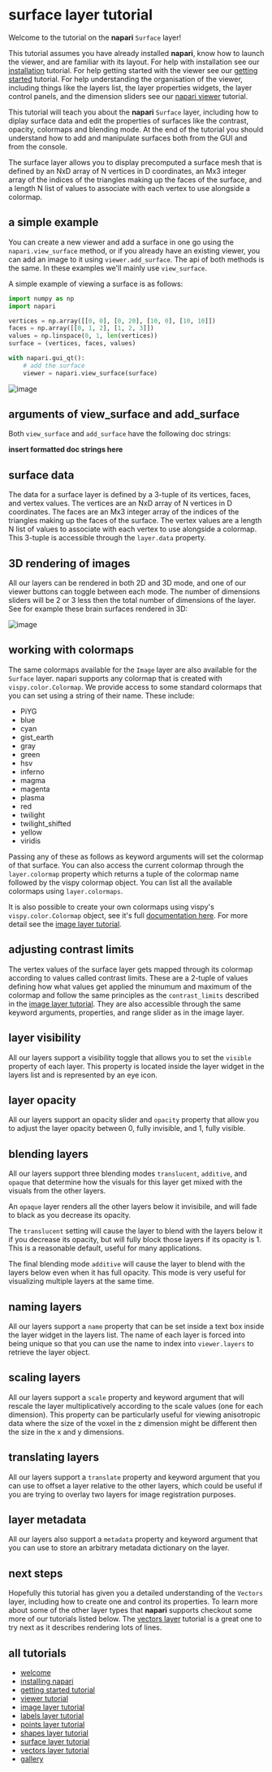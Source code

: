 # surface layer tutorial

Welcome to the tutorial on the **napari** `Surface` layer!

This tutorial assumes you have already installed **napari**, know how to launch the viewer, and are familiar with its layout. For help with installation see our [installation](installation.md) tutorial. For help getting started with the viewer see our [getting started](getting_started.md) tutorial. For help understanding the organisation of the viewer, including things like the layers list, the layer properties widgets, the layer control panels, and the dimension sliders see our [napari viewer](viewer.md) tutorial.

This tutorial will teach you about the **napari** `Surface` layer, including how to diplay surface data and edit the properties of surfaces like the contrast, opacity, colormaps and blending mode. At the end of the tutorial you should understand how to add and manipulate surfaces both from the GUI and from the console.

The surface layer allows you to display precomputed a surface mesh that is defined by an NxD array of N vertices in D coordinates, an Mx3 integer array of the indices of the triangles making up the faces of the surface, and a length N list of values to associate with each vertex to use alongside a colormap.

## a simple example

You can create a new viewer and add a surface in one go using the `napari.view_surface` method, or if you already have an existing viewer, you can add an image to it using `viewer.add_surface`. The api of both methods is the same. In these examples we'll mainly use `view_surface`.

A simple example of viewing a surface is as follows:

```python
import numpy as np
import napari

vertices = np.array([[0, 0], [0, 20], [10, 0], [10, 10]])
faces = np.array([[0, 1, 2], [1, 2, 3]])
values = np.linspace(0, 1, len(vertices))
surface = (vertices, faces, values)

with napari.gui_qt():
    # add the surface
    viewer = napari.view_surface(surface)
```

![image](./resources/add_surface.png)

## arguments of view_surface and add_surface

Both `view_surface` and `add_surface` have the following doc strings:

**insert formatted doc strings here**

## surface data

The data for a surface layer is defined by a 3-tuple of its vertices, faces, and vertex values. The vertices are an NxD array of N vertices in D coordinates. The faces are an Mx3 integer array of the indices of the triangles making up the faces of the surface. The vertex values are a length N list of values to associate with each vertex to use alongside a colormap. This 3-tuple is accessible through the `layer.data` property.

## 3D rendering of images

All our layers can be rendered in both 2D and 3D mode, and one of our viewer buttons can toggle between each mode. The number of dimensions sliders will be 2 or 3 less then the total number of dimensions of the layer. See for example these brain surfaces rendered in 3D:

![image](./resources/brain_surface.gif)


## working with colormaps
The same colormaps available for the `Image` layer are also available for the `Surface` layer. napari supports any colormap that is created with `vispy.color.Colormap`. We provide access to some standard colormaps that you can set using a string of their name. These include:
- PiYG
- blue
- cyan
- gist_earth
- gray
- green
- hsv
- inferno
- magma
- magenta
- plasma
- red
- twilight
- twilight_shifted
- yellow
- viridis

Passing any of these as follows as keyword arguments will set the colormap of that surface. You can also access the current colormap through the `layer.colormap` property which returns a tuple of the colormap name followed by the vispy colormap object. You can list all the available colormaps using `layer.colormaps`.

It is also possible to create your own colormaps using vispy's `vispy.color.Colormap` object, see it's full [documentation here](http://vispy.org/color.html#vispy.color.Colormap). For more detail see the [image layer tutorial](image.md).

## adjusting contrast limits
The vertex values of the surface layer gets mapped through its colormap according to values called contrast limits. These are a 2-tuple of values defining how what values get applied the minumum and maximum of the colormap and follow the same principles as the `contrast_limits` described in the [image layer tutorial](image.md). They are also accessible through the same keyword arguments, properties, and range slider as in the image layer.

## layer visibility

All our layers support a visibility toggle that allows you to set the `visible` property of each layer. This property is located inside the layer widget in the layers list and is represented by an eye icon.

## layer opacity

All our layers support an opacity slider and `opacity` property that allow you to adjust the layer opacity between 0, fully invisible, and 1, fully visible.

## blending layers

All our layers support three blending modes `translucent`, `additive`, and `opaque` that determine how the visuals for this layer get mixed with the visuals from the other layers.

An `opaque` layer renders all the other layers below it invisibile, and will fade to black as you decrease its opacity.

The `translucent` setting will cause the layer to blend with the layers below it if you decrease its opacity, but will fully block those layers if its opacity is 1. This is a reasonable default, useful for many applications.

The final blending mode `additive` will cause the layer to blend with the layers below even when it has full opacity. This mode is very useful for visualizing multiple layers at the same time.

## naming layers

All our layers support a `name` property that can be set inside a text box inside the layer widget in the layers list. The name of each layer is forced into being unique so that you can use the name to index into `viewer.layers` to retrieve the layer object.

## scaling layers

All our layers support a `scale` property and keyword argument that will rescale the layer multiplicatively according to the scale values (one for each dimension). This property can be particularly useful for viewing anisotropic data where the size of the voxel in the z dimension might be different then the size in the x and y dimensions.

## translating layers

All our layers support a `translate` property and keyword argument that you can use to offset a layer relative to the other layers, which could be useful if you are trying to overlay two layers for image registration purposes.

## layer metadata

All our layers also support a `metadata` property and keyword argument that you can use to store an arbitrary metadata dictionary on the layer.

## next steps

Hopefully this tutorial has given you a detailed understanding of the `Vectors` layer, including how to create one and control its properties. To learn more about some of the other layer types that **napari** supports checkout some more of our tutorials listed below. The [vectors layer](vectors.md) tutorial is a great one to try next as it describes rendering lots of lines.

## all tutorials

- [welcome](../README.md)
- [installing napari](installation.md)
- [getting started tutorial](getting_started.md)
- [viewer tutorial](viewer.md)
- [image layer tutorial](image.md)
- [labels layer tutorial](labels.md)
- [points layer tutorial](points.md)
- [shapes layer tutorial](shapes.md)
- [surface layer tutorial](surface.md)
- [vectors layer tutorial](vectors.md)
- [gallery](../gallery/gallery.md)
